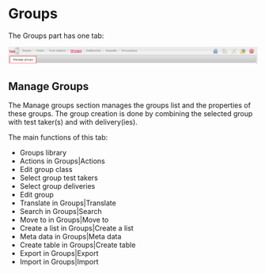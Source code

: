 <!--
parent: 'Legacy User Guide'
created_at: '2011-03-11 16:09:15'
updated_at: '2013-03-13 13:56:07'
authors:
    - 'Jérôme Bogaerts'
contributors:
    - 'Franck Gismondi'
tags:
    - 'Legacy User Guide:Groups'
-->

Groups
======

The Groups part has one tab:

![](../resources/groups-tab.png)

Manage Groups
-----------------

The Manage groups section manages the groups list and the properties of these groups. The group creation is done by combining the selected group with test taker(s) and with delivery(ies).

The main functions of this tab:

-   Groups library
-   Actions in Groups|Actions
-   Edit group class
-   Select group test takers
-   Select group deliveries
-   Edit group
-   Translate in Groups|Translate
-   Search in Groups|Search
-   Move to in Groups|Move to
-   Create a list in Groups|Create a list
-   Meta data in Groups|Meta data
-   Create table in Groups|Create table
-   Export in Groups|Export
-   Import in Groups|Import


